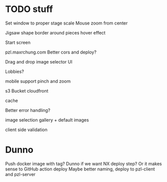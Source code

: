 # TODO stuff

Set window to proper stage scale
Mouse zoom from center

Jigsaw shape
border around pieces
hover effect

Start screen

pzl.maxrchung.com
Better cors and deploy?

Drag and drop image selector UI

Lobbies?

mobile support pinch and zoom

s3 Bucket
cloudfront

cache

Better error handling?

image selection gallery + default images

client side validation

# Dunno

Push docker image with tag?
Dunno if we want NX deploy step? Or it makes sense to
GitHub action deploy
Maybe better naming, deploy to pzl-client and pzl-server
